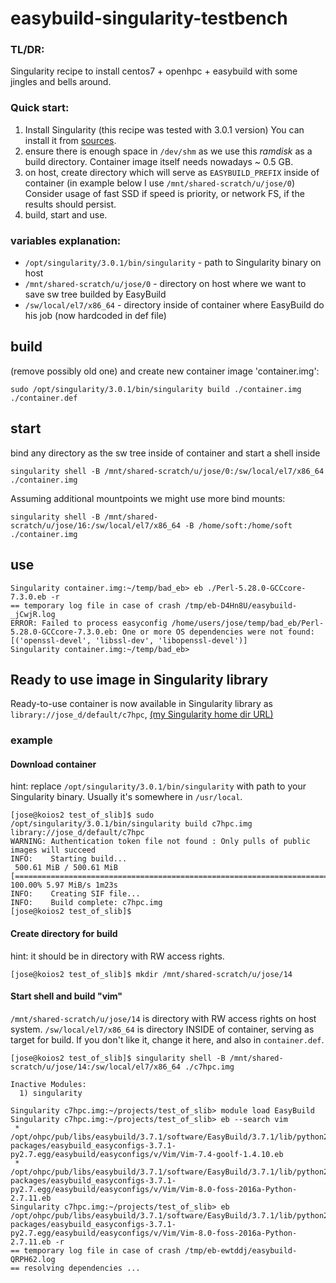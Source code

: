 # easybuild-singularity-testbench

### TL/DR:

Singularity recipe to install centos7 + openhpc + easybuild with some jingles and bells around.

### Quick start:

1) Install Singularity (this recipe was tested with 3.0.1 version) You can install it from [sources]( https://github.com/sylabs/singularity/releases).
2) ensure there is enough space in ```/dev/shm``` as we use this _ramdisk_ as a build directory. Container image itself needs nowadays ~ 0.5 GB.
3) on host, create directory which will serve as ```EASYBUILD_PREFIX``` inside of container (in example below I use ```/mnt/shared-scratch/u/jose/0```) Consider usage of fast SSD if speed is priority, or network FS, if the results should persist.
4) build, start and use.

### variables explanation:
* ```/opt/singularity/3.0.1/bin/singularity``` - path to Singularity binary on host
* ```/mnt/shared-scratch/u/jose/0``` - directory on host where we want to save sw tree builded by EasyBuild
* ```/sw/local/el7/x86_64``` - directory inside of container where EasyBuild do his job (now hardcoded in def file)


## build

(remove possibly old one) and create new container image 'container.img':

    sudo /opt/singularity/3.0.1/bin/singularity build ./container.img ./container.def

## start

bind any directory as the sw tree inside of container and start a shell inside

    singularity shell -B /mnt/shared-scratch/u/jose/0:/sw/local/el7/x86_64 ./container.img
    
Assuming additional mountpoints we might use more bind mounts:

    singularity shell -B /mnt/shared-scratch/u/jose/16:/sw/local/el7/x86_64 -B /home/soft:/home/soft ./container.img

## use
 
    Singularity container.img:~/temp/bad_eb> eb ./Perl-5.28.0-GCCcore-7.3.0.eb -r
    == temporary log file in case of crash /tmp/eb-D4Hn8U/easybuild-_jCwjR.log
    ERROR: Failed to process easyconfig /home/users/jose/temp/bad_eb/Perl-5.28.0-GCCcore-7.3.0.eb: One or more OS dependencies were not found: [('openssl-devel', 'libssl-dev', 'libopenssl-devel')]
    Singularity container.img:~/temp/bad_eb>

## Ready to use image in Singularity library

Ready-to-use container is now available in Singularity library as `library://jose_d/default/c7hpc`, [(my Singularity home dir URL)](https://cloud.sylabs.io/library/jose_d)

### example

#### Download container

hint: replace `/opt/singularity/3.0.1/bin/singularity` with path to your Singularity binary. Usually it's somewhere in `/usr/local`. 

```
[jose@koios2 test_of_slib]$ sudo /opt/singularity/3.0.1/bin/singularity build c7hpc.img library://jose_d/default/c7hpc 
WARNING: Authentication token file not found : Only pulls of public images will succeed
INFO:    Starting build...
 500.61 MiB / 500.61 MiB [========================================================================================================] 100.00% 5.97 MiB/s 1m23s
INFO:    Creating SIF file...
INFO:    Build complete: c7hpc.img
[jose@koios2 test_of_slib]$
```
#### Create directory for build

hint: it should be in directory with RW access rights.

```
[jose@koios2 test_of_slib]$ mkdir /mnt/shared-scratch/u/jose/14
```

#### Start shell and build "vim"

`/mnt/shared-scratch/u/jose/14` is directory with RW access rights on host system.
`/sw/local/el7/x86_64` is directory INSIDE of container, serving as target for build. If you don't like it, change it here, and also in `container.def`. 

```
[jose@koios2 test_of_slib]$ singularity shell -B /mnt/shared-scratch/u/jose/14:/sw/local/el7/x86_64 ./c7hpc.img 

Inactive Modules:
  1) singularity

Singularity c7hpc.img:~/projects/test_of_slib> module load EasyBuild
Singularity c7hpc.img:~/projects/test_of_slib> eb --search vim
 * /opt/ohpc/pub/libs/easybuild/3.7.1/software/EasyBuild/3.7.1/lib/python2.7/site-packages/easybuild_easyconfigs-3.7.1-py2.7.egg/easybuild/easyconfigs/v/Vim/Vim-7.4-goolf-1.4.10.eb
 * /opt/ohpc/pub/libs/easybuild/3.7.1/software/EasyBuild/3.7.1/lib/python2.7/site-packages/easybuild_easyconfigs-3.7.1-py2.7.egg/easybuild/easyconfigs/v/Vim/Vim-8.0-foss-2016a-Python-2.7.11.eb
Singularity c7hpc.img:~/projects/test_of_slib> eb /opt/ohpc/pub/libs/easybuild/3.7.1/software/EasyBuild/3.7.1/lib/python2.7/site-packages/easybuild_easyconfigs-3.7.1-py2.7.egg/easybuild/easyconfigs/v/Vim/Vim-8.0-foss-2016a-Python-2.7.11.eb -r
== temporary log file in case of crash /tmp/eb-ewtddj/easybuild-QRPH62.log
== resolving dependencies ...
```
